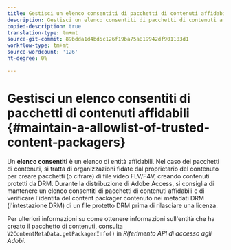 ```yaml
---
title: Gestisci un elenco consentiti di pacchetti di contenuti affidabili
description: Gestisci un elenco consentiti di pacchetti di contenuti affidabili
copied-description: true
translation-type: tm+mt
source-git-commit: 89bdda1d4bd5c126f19ba75a819942df901183d1
workflow-type: tm+mt
source-wordcount: '126'
ht-degree: 0%

---
```



# Gestisci un elenco consentiti di pacchetti di contenuti affidabili {#maintain-a-allowlist-of-trusted-content-packagers}

Un **elenco consentiti** è un elenco di entità affidabili. Nel caso dei pacchetti di contenuti, si tratta di organizzazioni fidate dal proprietario del contenuto per creare pacchetti (o cifrare) di file video FLV/F4V, creando contenuti protetti da DRM. Durante la distribuzione di Adobe Access, si consiglia di mantenere un elenco consentiti di pacchetti di contenuti affidabili e di verificare l&#39;identità del content packager contenuto nei metadati DRM (l&#39;intestazione DRM) di un file protetto DRM prima di rilasciare una licenza.

Per ulteriori informazioni su come ottenere informazioni sull&#39;entità che ha creato il pacchetto di contenuti, consulta `V2ContentMetaData.getPackagerInfo()` in *Riferimento API di accesso agli Adobi*.
